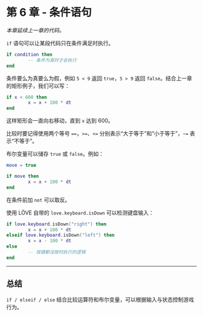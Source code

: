 # 第 6 章 - 条件语句

*本章延续上一章的代码。*

`if` 语句可以让某段代码只在条件满足时执行。

```lua
if condition then
        -- 条件为真时才会执行
end
```

条件要么为真要么为假，例如 `5 < 9` 返回 `true`，`5 > 9` 返回 `false`。结合上一章的矩形例子，我们可以写：

```lua
if x < 600 then
        x = x + 100 * dt
end
```

这样矩形会一直向右移动，直到 `x` 达到 600。

比较时要记得使用两个等号 `==`，`>=`、`<=` 分别表示“大于等于”和“小于等于”，`~=` 表示“不等于”。

布尔变量可以储存 `true` 或 `false`。例如：

```lua
move = true

if move then
        x = x + 100 * dt
end
```

在条件前加 `not` 可以取反。

使用 LÖVE 自带的 `love.keyboard.isDown` 可以检测键盘输入：

```lua
if love.keyboard.isDown("right") then
        x = x + 100 * dt
elseif love.keyboard.isDown("left") then
        x = x - 100 * dt
else
        -- 按键都没按时执行的逻辑
end
```

___

## 总结

`if / elseif / else` 结合比较运算符和布尔变量，可以根据输入与状态控制游戏行为。
